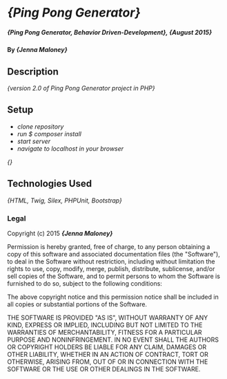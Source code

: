 # _{Ping Pong Generator}_

##### _{Ping Pong Generator, Behavior Driven-Development}, {August 2015}_

#### By _**{Jenna Maloney}**_

## Description

_{version 2.0 of Ping Pong Generator project in PHP}_

## Setup

* _clone repository_
* _run $ composer install_
* _start server_
* _navigate to localhost in your browser_

_{}_

## Technologies Used

_{HTML, Twig, Silex, PHPUnit, Bootstrap}_

### Legal

Copyright (c) 2015 **_{Jenna Maloney}_**


Permission is hereby granted, free of charge, to any person obtaining a copy
of this software and associated documentation files (the "Software"), to deal
in the Software without restriction, including without limitation the rights
to use, copy, modify, merge, publish, distribute, sublicense, and/or sell
copies of the Software, and to permit persons to whom the Software is
furnished to do so, subject to the following conditions:

The above copyright notice and this permission notice shall be included in
all copies or substantial portions of the Software.

THE SOFTWARE IS PROVIDED "AS IS", WITHOUT WARRANTY OF ANY KIND, EXPRESS OR
IMPLIED, INCLUDING BUT NOT LIMITED TO THE WARRANTIES OF MERCHANTABILITY,
FITNESS FOR A PARTICULAR PURPOSE AND NONINFRINGEMENT. IN NO EVENT SHALL THE
AUTHORS OR COPYRIGHT HOLDERS BE LIABLE FOR ANY CLAIM, DAMAGES OR OTHER
LIABILITY, WHETHER IN AN ACTION OF CONTRACT, TORT OR OTHERWISE, ARISING FROM,
OUT OF OR IN CONNECTION WITH THE SOFTWARE OR THE USE OR OTHER DEALINGS IN
THE SOFTWARE.
